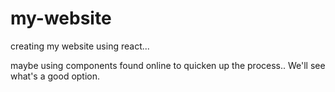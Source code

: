 # my-website

creating my website using react...

maybe using components found online to quicken up the process.. We'll see what's a good option.
